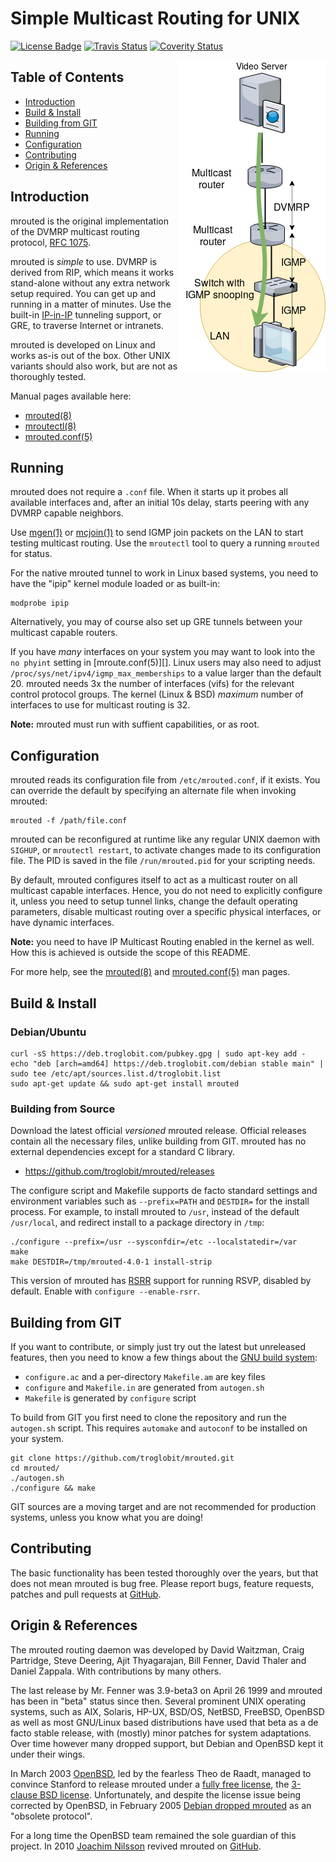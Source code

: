 Simple Multicast Routing for UNIX
=================================
[![License Badge][]][License] [![Travis Status][]][Travis] [![Coverity Status][]][Coverity Scan]

<img align="right" src="docs/dvmrp-simple.png" alt="Simple overview of what DVMRP is">

Table of Contents
-----------------

* [Introduction](#introduction)
* [Build & Install](#build--install)
* [Building from GIT](#building-from-git)
* [Running](#running)
* [Configuration](#configuration)
* [Contributing](#contributing)
* [Origin & References](#origin--references)


Introduction
------------

mrouted is the original implementation of the DVMRP multicast routing
protocol, [RFC 1075][].

mrouted is *simple* to use.  DVMRP is derived from RIP, which means it
works stand-alone without any extra network setup required.  You can get
up and running in a matter of minutes.  Use the built-in [IP-in-IP][]
tunneling support, or GRE, to traverse Internet or intranets.

mrouted is developed on Linux and works as-is out of the box.  Other
UNIX variants should also work, but are not as thoroughly tested.

Manual pages available here:

   * [mrouted(8)][]
   * [mroutectl(8)][]
   * [mrouted.conf(5)][]

Running
-------

mrouted does not require a `.conf` file.  When it starts up it probes
all available interfaces and, after an initial 10s delay, starts peering
with any DVMRP capable neighbors.

Use [mgen(1)][] or [mcjoin(1)][] to send IGMP join packets on the LAN to
start testing multicast routing.  Use the `mroutectl` tool to query a
running `mrouted` for status.

For the native mrouted tunnel to work in Linux based systems, you need
to have the "ipip" kernel module loaded or as built-in:

    modprobe ipip

Alternatively, you may of course also set up GRE tunnels between your
multicast capable routers.

If you have *many* interfaces on your system you may want to look into
the `no phyint` setting in [mroute.conf(5)][].  Linux users may also
need to adjust `/proc/sys/net/ipv4/igmp_max_memberships` to a value
larger than the default 20.  mrouted needs 3x the number of interfaces
(vifs) for the relevant control protocol groups.  The kernel (Linux &
BSD) *maximum* number of interfaces to use for multicast routing is 32.

**Note:** mrouted must run with suffient capabilities, or as root.


Configuration
-------------

mrouted reads its configuration file from `/etc/mrouted.conf`, if it
exists.  You can override the default by specifying an alternate file
when invoking mrouted:

    mrouted -f /path/file.conf

mrouted can be reconfigured at runtime like any regular UNIX daemon with
`SIGHUP`, or `mroutectl restart`, to activate changes made to its
configuration file.  The PID is saved in the file `/run/mrouted.pid` for
your scripting needs.

By default, mrouted configures itself to act as a multicast router on
all multicast capable interfaces.  Hence, you do not need to explicitly
configure it, unless you need to setup tunnel links, change the default
operating parameters, disable multicast routing over a specific physical
interfaces, or have dynamic interfaces.

**Note:** you need to have IP Multicast Routing enabled in the kernel
  as well.  How this is achieved is outside the scope of this README.

For more help, see the [mrouted(8)][] and [mrouted.conf(5)][] man pages.


Build & Install
---------------

### Debian/Ubuntu

    curl -sS https://deb.troglobit.com/pubkey.gpg | sudo apt-key add -
    echo "deb [arch=amd64] https://deb.troglobit.com/debian stable main" | sudo tee /etc/apt/sources.list.d/troglobit.list
    sudo apt-get update && sudo apt-get install mrouted

### Building from Source

Download the latest official *versioned* mrouted release.  Official
releases contain all the necessary files, unlike building from GIT.
mrouted has no external dependencies except for a standard C library.

* https://github.com/troglobit/mrouted/releases

The configure script and Makefile supports de facto standard settings
and environment variables such as `--prefix=PATH` and `DESTDIR=` for the
install process.  For example, to install mrouted to `/usr`, instead of
the default `/usr/local`, and redirect install to a package directory in
`/tmp`:

    ./configure --prefix=/usr --sysconfdir=/etc --localstatedir=/var
    make
    make DESTDIR=/tmp/mrouted-4.0-1 install-strip

This version of mrouted has [RSRR][] support for running RSVP, disabled
by default.  Enable with `configure --enable-rsrr`.


Building from GIT
-----------------

If you want to contribute, or simply just try out the latest but
unreleased features, then you need to know a few things about the
[GNU build system][buildsystem]:

- `configure.ac` and a per-directory `Makefile.am` are key files
- `configure` and `Makefile.in` are generated from `autogen.sh`
- `Makefile` is generated by `configure` script

To build from GIT you first need to clone the repository and run the
`autogen.sh` script.  This requires `automake` and `autoconf` to be
installed on your system.

    git clone https://github.com/troglobit/mrouted.git
    cd mrouted/
    ./autogen.sh
    ./configure && make

GIT sources are a moving target and are not recommended for production
systems, unless you know what you are doing!


Contributing
------------

The basic functionality has been tested thoroughly over the years, but
that does not mean mrouted is bug free.  Please report bugs, feature
requests, patches and pull requests at [GitHub][].


Origin & References
-------------------

The mrouted routing daemon was developed by David Waitzman, Craig
Partridge, Steve Deering, Ajit Thyagarajan, Bill Fenner, David Thaler
and Daniel Zappala.  With contributions by many others.

The last release by Mr. Fenner was 3.9-beta3 on April 26 1999 and
mrouted has been in "beta" status since then.  Several prominent UNIX
operating systems, such as AIX, Solaris, HP-UX, BSD/OS, NetBSD, FreeBSD,
OpenBSD as well as most GNU/Linux based distributions have used that
beta as a de facto stable release, with (mostly) minor patches for
system adaptations.  Over time however many dropped support, but Debian
and OpenBSD kept it under their wings.

In March 2003 [OpenBSD](http://www.openbsd.org/), led by the fearless
Theo de Raadt, managed to convince Stanford to release mrouted under a
[fully free license][License], the [3-clause BSD license][BSD License].
Unfortunately, and despite the license issue being corrected by OpenBSD,
in February 2005 [Debian dropped mrouted][1] as an "obsolete protocol".

For a long time the OpenBSD team remained the sole guardian of this
project.  In 2010 [Joachim Nilsson](https://troglobit.com) revived
mrouted on [GitHub][].

[1]:               http://bugs.debian.org/cgi-bin/bugreport.cgi?bug=288112
[License]:         http://www.openbsd.org/cgi-bin/cvsweb/src/usr.sbin/mrouted/LICENSE
[License Badge]:   https://img.shields.io/badge/License-BSD%203--Clause-blue.svg
[BSD License]:     http://en.wikipedia.org/wiki/BSD_licenses
[RFC 1075]:        http://tools.ietf.org/html/rfc1075
[IP-in-IP]:        https://en.wikipedia.org/wiki/IP_in_IP
[RSRR]:            docs/RSRR.md
[buildsystem]:     https://airs.com/ian/configure/
[mgen(1)]:         https://www.nrl.navy.mil/itd/ncs/products/mgen
[mcjoin(1)]:       https://github.com/troglobit/mcjoin/
[mrouted(8)]:      https://man.troglobit.com/man8/mrouted.8.html
[mroutectl(8)]:    https://man.troglobit.com/man8/mroutectl.8.html
[mrouted.conf(5)]: https://man.troglobit.com/man5/mrouted.conf.5.html
[GitHub]:          https://github.com/troglobit/mrouted/
[Travis]:          https://travis-ci.org/troglobit/mrouted
[Travis Status]:   https://travis-ci.org/troglobit/mrouted.png?branch=master
[Coverity Scan]:   https://scan.coverity.com/projects/3320
[Coverity Status]: https://scan.coverity.com/projects/3320/badge.svg
